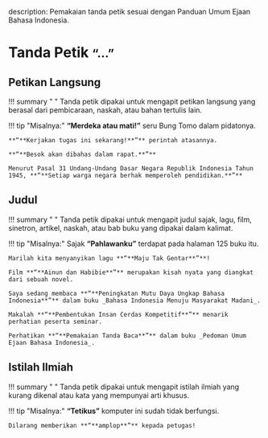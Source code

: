 description: Pemakaian tanda petik sesuai dengan Panduan Umum Ejaan Bahasa Indonesia.

# Tanda Petik <small><span class="penanda">“...”</span></small>

## Petikan Langsung

!!! summary " "
    Tanda petik dipakai untuk mengapit petikan langsung yang berasal dari pembicaraan, naskah, atau bahan tertulis lain.

!!! tip "Misalnya:"
    **“**Merdeka atau mati!**”** seru Bung Tomo dalam pidatonya.

    **“**Kerjakan tugas ini sekarang!**”** perintah atasannya.

    **“**Besok akan dibahas dalam rapat.**”**

    Menurut Pasal 31 Undang-Undang Dasar Negara Republik Indonesia Tahun 1945, **“**Setiap warga negara berhak memperoleh pendidikan.**”**

## Judul

!!! summary " "
    Tanda petik dipakai untuk mengapit judul sajak, lagu, film, sinetron, artikel, naskah, atau bab buku yang dipakai dalam kalimat.

!!! tip "Misalnya:"
    Sajak **“**Pahlawanku**”** terdapat pada halaman 125 buku itu.

    Marilah kita menyanyikan lagu **“**Maju Tak Gentar**”**!

    Film **“**Ainun dan Habibie**”** merupakan kisah nyata yang diangkat dari sebuah novel.

    Saya sedang membaca **“**Peningkatan Mutu Daya Ungkap Bahasa Indonesia**”** dalam buku _Bahasa Indonesia Menuju Masyarakat Madani_.

    Makalah **“**Pembentukan Insan Cerdas Kompetitif**”** menarik perhatian peserta seminar.

    Perhatikan **“**Pemakaian Tanda Baca**”** dalam buku _Pedoman Umum Ejaan Bahasa Indonesia_.

## Istilah Ilmiah

!!! summary " "
    Tanda petik dipakai untuk mengapit istilah ilmiah yang kurang dikenal atau kata yang mempunyai arti khusus.

!!! tip "Misalnya:"
    **“**Tetikus**”** komputer ini sudah tidak berfungsi.

    Dilarang memberikan **“**amplop**”** kepada petugas!


